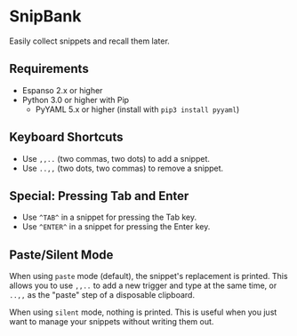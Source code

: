 # SnipBank

Easily collect snippets and recall them later.

## Requirements

- Espanso 2.x or higher
- Python 3.0 or higher with Pip
    - PyYAML 5.x or higher (install with `pip3 install pyyaml`)

## Keyboard Shortcuts

- Use `,,..` (two commas, two dots) to add a snippet.
- Use `..,,` (two dots, two commas) to remove a snippet.

## Special: Pressing Tab and Enter

- Use `^TAB^` in a snippet for pressing the Tab key.
- Use `^ENTER^` in a snippet for pressing the Enter key.

## Paste/Silent Mode

When using `paste` mode (default), the snippet's replacement is printed. This
allows you to use `,,..` to add a new trigger and type at the same time, or 
`..,,` as the "paste" step of a disposable clipboard.

When using `silent` mode, nothing is printed. This is useful when you just want
to manage your snippets without writing them out.
